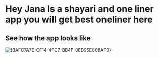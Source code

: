 # Hey Jana Is a shayari and one liner app you will get best oneliner here

## See how the app looks like
![{BAFC7A7E-CF14-4FC7-BB4F-8ED95EC08AF0}](https://github.com/user-attachments/assets/71bcdc4b-73bb-473c-a13a-19fec27c70d7)
